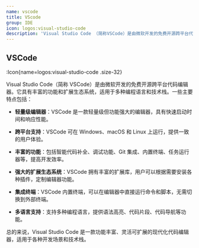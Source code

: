 ```yaml
---
name: vscode
title: VScode
group: IDE
icon: logos:visual-studio-code
description: 'Visual Studio Code （简称VSCode）是由微软开发的免费开源跨平台代码编辑器。它具有丰富的功能和扩展生态系统，适用于多种编程语言和技术栈。'
---
```


## VSCode

:Icon{name=logos:visual-studio-code .size-32}

Visual Studio Code（简称 VSCode）是由微软开发的免费开源跨平台代码编辑器。它具有丰富的功能和扩展生态系统，适用于多种编程语言和技术栈。一些主要特点包括：

- **轻量级编辑器**：VSCode 是一款轻量级但功能强大的编辑器，具有快速启动时间和响应性能。
- **跨平台支持**：VSCode 可在 Windows、macOS 和 Linux 上运行，提供一致的用户体验。

- **丰富的功能**：包括智能代码补全、调试功能、Git 集成、内置终端、任务运行器等，提高开发效率。

- **强大的扩展生态系统**：VSCode 拥有丰富的扩展库，用户可以根据需要安装各种插件，定制编辑器功能。

- **集成终端**：VSCode 内置终端，可以在编辑器中直接运行命令和脚本，无需切换到外部终端。

- **多语言支持**：支持多种编程语言，提供语法高亮、代码片段、代码导航等功能。

总的来说，Visual Studio Code 是一款功能丰富、灵活可扩展的现代化代码编辑器，适用于各种开发场景和技术栈。
